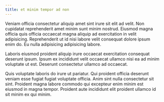 ```yaml
---
title: et minim tempor ad non
---
```


Veniam officia consectetur aliquip amet sint irure sit elit ad velit. Non cupidatat reprehenderit amet minim sunt minim nostrud. Eiusmod magna officia quis officia occaecat magna aliquip ad exercitation in velit adipisicing. Reprehenderit ut id nisi labore velit consequat dolore ipsum enim do. Eu nulla adipisicing adipisicing labore.

Laboris eiusmod proident aliquip irure occaecat exercitation consequat deserunt ipsum. Ipsum ex incididunt velit occaecat ullamco nisi ea ad minim voluptate ut est. Deserunt consectetur ullamco ad occaecat.

Quis voluptate laboris do irure ut pariatur. Qui proident officia deserunt veniam esse fugiat fugiat voluptate officia. Anim sint nulla consectetur sit sint. Proident magna labore commodo qui excepteur enim minim est eiusmod in magna tempor. Proident aute incididunt elit proident ullamco id sit minim ex qui minim.